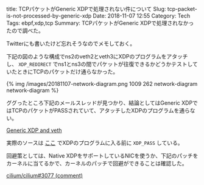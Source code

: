 title: TCPパケットがGeneric XDPで処理されない件について
Slug: tcp-packet-is-not-processed-by-generic-xdp
Date: 2018-11-07 12:55
Category: Tech
Tags: ebpf,xdp,tcp
Summary: TCPパケットがGeneric XDPで処理されなかったので調べた。

Twitterにも書いたけど忘れそうなのでメモしておく。

下記の図のような構成でns2のveth2とveth3にXDPのプログラムをアタッチし、 `XDP_REDIRECT` でns1とns3の間でパケットが往復できるかどうかテストしていたときにTCPのパケットだけ通らなかった。

{% img /images/20181107-network-diagram.png 1009 262 network-diagram network-diagram %}

ググったところ下記のメールスレッドが見つかり、結論としてはGeneric XDPではTCPのパケットがPASSされていて、アタッチしたXDPのプログラムを通らない。

[Generic XDP and veth](https://www.spinics.net/lists/xdp-newbies/msg00440.html)

実際のソースは [ここ](https://github.com/torvalds/linux/blob/v4.18/net/core/dev.c#L4028-L4032) でXDPのプログラムに入る前に `XDP_PASS` している。

回避策としては、Native XDPをサポートしているNICを使うか、下記のパッチをカーネルに当てるかで、カーネルのパッチで回避ができることは確認した。

[cilium/cilium#3077 (comment)](https://github.com/cilium/cilium/issues/3077#issuecomment-430801467)
